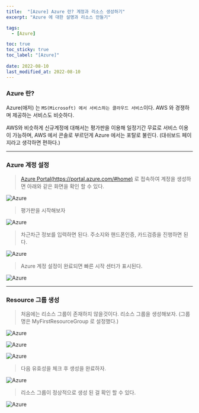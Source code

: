 ```yaml
---
title:  "[Azure] Azure 란? 계정과 리소스 생성하기"
excerpt: "Azure 에 대한 설명과 리소스 만들기"

tags:
  - [Azure]

toc: true
toc_sticky: true
toc_label: "[Azure]"
 
date: 2022-08-10
last_modified_at: 2022-08-10
---
```


### Azure 란?

Azure(애저) 는 `MS(Microsoft) 에서 서비스하는 클라우드 서비스`이다. AWS 와 경쟁하며 제공하는 서비스도 비슷하다. 

AWS와 비슷하게 신규계정에 대해서는 평가판을 이용해 일정기간 무료로 서비스 이용이 가능하며, AWS 에서 콘솔로 부르던게 Azure 에서는 포탈로 불린다. (대쉬보드 페이지라고 생각하면 편하다.)

<hr/>

### Azure 계정 설정

> [Azure Portal(https://portal.azure.com/#home)](https://portal.azure.com/#home) 로 접속하여 계정을 생성하면 아래와 같은 화면을 확인 할 수 있다.

![Azure](/assets/image/azure/Azure_Portal_01.PNG)

> 평가판을 시작해보자

![Azure](/assets/image/azure/Azure_Portal_02.PNG)

> 차근차근 정보를 입력하면 된다. 주소지와 핸드폰인증, 카드검증을 진행하면 된다.

![Azure](/assets/image/azure/Azure_Portal_03.PNG)

> Azure 계정 설정이 완료되면 빠른 시작 센터가 표시된다.

![Azure](/assets/image/azure/Azure_Portal_04.PNG)

<hr/>

### Resource 그룹 생성

> 처음에는 리소스 그룹이 존재하지 않을것이다. 리소스 그룹을 생성해보자. (그룹명은 MyFirstResourceGroup 로 설정했다.)

![Azure](/assets/image/azure/Azure_Portal_05.PNG)

![Azure](/assets/image/azure/Azure_Portal_06.PNG)

![Azure](/assets/image/azure/Azure_Portal_07.PNG)

> 다음 유효성을 체크 후 생성을 완료하자.

![Azure](/assets/image/azure/Azure_Portal_08.PNG)

> 리소스 그룹이 정상적으로 생성 된 걸 확인 할 수 있다.

![Azure](/assets/image/azure/Azure_Portal_09.PNG)